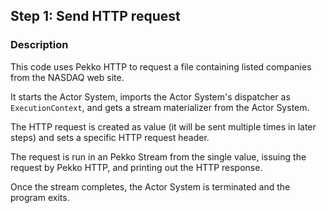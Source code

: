 ## Step 1: Send HTTP request

### Description

This code uses Pekko HTTP to request a file containing listed companies from the NASDAQ web site.

It starts the Actor System, imports the Actor System's dispatcher as `ExecutionContext`, and gets a stream materializer from the Actor System.

The HTTP request is created as value (it will be sent multiple times in later steps) and sets a specific HTTP request header.

The request is run in an Pekko Stream from the single value, issuing the request by Pekko HTTP, and printing out the HTTP response.

Once the stream completes, the Actor System is terminated and the program exits.
